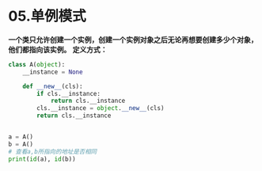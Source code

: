 # 05.单例模式

**一个类只允许创建一个实例，创建一个实例对象之后无论再想要创建多少个对象，他们都指向该实例。** **定义方式：**

```py
class A(object):
    __instance = None

    def __new__(cls):
        if cls.__instance:
            return cls.__instance
        cls.__instance = object.__new__(cls)
        return cls.__instance


a = A()
b = A()
# 查看a,b所指向的地址是否相同
print(id(a), id(b))
```

